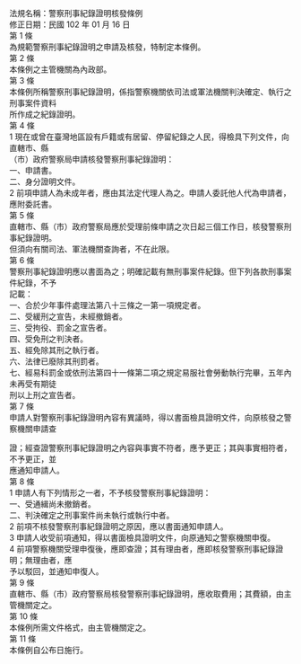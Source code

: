 法規名稱：警察刑事紀錄證明核發條例  
修正日期：民國 102 年 01 月 16 日  
第 1 條  
為規範警察刑事紀錄證明之申請及核發，特制定本條例。  
第 2 條  
本條例之主管機關為內政部。  
第 3 條  
本條例所稱警察刑事紀錄證明，係指警察機關依司法或軍法機關判決確定、執行之刑事案件資料  
所作成之紀錄證明。  
第 4 條  
1 現在或曾在臺灣地區設有戶籍或有居留、停留紀錄之人民，得檢具下列文件，向直轄市、縣  
（市）政府警察局申請核發警察刑事紀錄證明：  
一、申請書。  
二、身分證明文件。  
2 前項申請人為未成年者，應由其法定代理人為之。申請人委託他人代為申請者，應附委託書。  
第 5 條  
直轄市、縣（市）政府警察局應於受理前條申請之次日起三個工作日，核發警察刑事紀錄證明。  
但須向有關司法、軍法機關查詢者，不在此限。  
第 6 條  
警察刑事紀錄證明應以書面為之；明確記載有無刑事案件紀錄。但下列各款刑事案件紀錄，不予  
記載：  
一、合於少年事件處理法第八十三條之一第一項規定者。  
二、受緩刑之宣告，未經撤銷者。  
三、受拘役、罰金之宣告者。  
四、受免刑之判決者。  
五、經免除其刑之執行者。  
六、法律已廢除其刑罰者。  
七、經易科罰金或依刑法第四十一條第二項之規定易服社會勞動執行完畢，五年內未再受有期徒  
刑以上刑之宣告者。  
第 7 條  
申請人對警察刑事紀錄證明內容有異議時，得以書面檢具證明文件，向原核發之警察機關申請查  


證；經查證警察刑事紀錄證明之內容與事實不符者，應予更正；其與事實相符者，不予更正，並  
應通知申請人。  
第 8 條  
1 申請人有下列情形之一者，不予核發警察刑事紀錄證明：  
一、受通緝尚未撤銷者。  
二、判決確定之刑事案件尚未執行或執行中者。  
2 前項不核發警察刑事紀錄證明之原因，應以書面通知申請人。  
3 申請人收受前項通知，得以書面檢具證明文件，向原通知之警察機關申復。  
4 前項警察機關受理申復後，應即查證；其有理由者，應即核發警察刑事紀錄證明；無理由者，應  
予以駁回，並通知申復人。  
第 9 條  
直轄市、縣（市）政府警察局核發警察刑事紀錄證明，應收取費用；其費額，由主管機關定之。  
第 10 條  
本條例所需文件格式，由主管機關定之。  
第 11 條  
本條例自公布日施行。  


